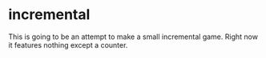 # incremental
This is going to be an attempt to make a small incremental game. Right now it features nothing except a counter.

